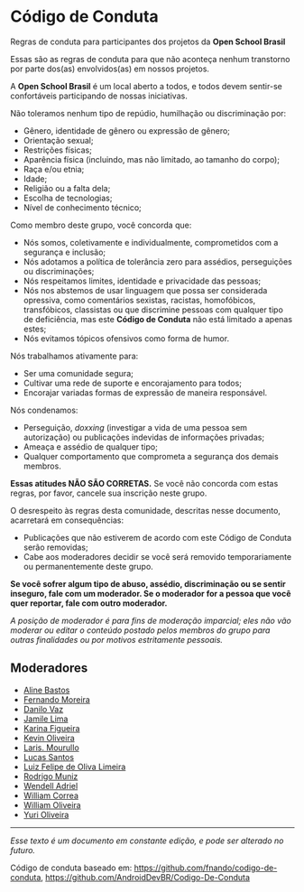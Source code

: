 # Código de Conduta
Regras de conduta para participantes dos projetos da <strong>Open School Brasil</strong>

Essas são as regras de conduta para que não aconteça nenhum transtorno por parte dos(as) envolvidos(as) em nossos projetos.

A <strong>Open School Brasil</strong> é um local aberto a todos, e todos devem sentir-se confortáveis participando de nossas iniciativas.

Não toleramos nenhum tipo de repúdio, humilhação ou discriminação por:

* Gênero, identidade de gênero ou expressão de gênero;
* Orientação sexual;
* Restrições físicas;
* Aparência física (incluindo, mas não limitado, ao tamanho do corpo);
* Raça e/ou etnia;
* Idade;
* Religião ou a falta dela;
* Escolha de tecnologias;
* Nível de conhecimento técnico;

Como membro deste grupo, você concorda que:

* Nós somos, coletivamente e individualmente, comprometidos com a segurança e inclusão;
* Nós adotamos a política de tolerância zero para assédios, perseguições ou discriminações;
* Nós respeitamos limites, identidade e privacidade das pessoas;
* Nós nos abstemos de usar linguagem que possa ser considerada opressiva, como comentários sexistas, racistas, homofóbicos, transfóbicos, classistas ou que discrimine pessoas com qualquer tipo de deficiência, mas este <strong>Código de Conduta</strong> não está limitado a apenas estes;
* Nós evitamos tópicos ofensivos como forma de humor.

Nós trabalhamos ativamente para:

* Ser uma comunidade segura;
* Cultivar uma rede de suporte e encorajamento para todos;
* Encorajar variadas formas de expressão de maneira responsável.

Nós condenamos:

* Perseguição, _doxxing_ (investigar a vida de uma pessoa sem autorização) ou publicações indevidas de informações privadas;
* Ameaça e assédio de qualquer tipo;
* Qualquer comportamento que comprometa a segurança dos demais membros.

**Essas atitudes NÃO SÃO CORRETAS.** Se você não concorda com estas regras, por favor, cancele sua inscrição neste grupo.

O desrespeito às regras desta comunidade, descritas nesse documento, acarretará em consequências:

- Publicações que não estiverem de acordo com este Código de Conduta serão removidas;
- Cabe aos moderadores decidir se você será removido temporariamente ou permanentemente deste grupo.

**Se você sofrer algum tipo de abuso, assédio, discriminação ou se sentir inseguro, fale com um moderador. Se o moderador for a pessoa que você quer reportar, fale com outro moderador.**

*A posição de moderador é para fins de moderação imparcial; eles não vão moderar ou editar o conteúdo postado pelos membros do grupo para outras finalidades ou por motivos estritamente pessoais.*

## Moderadores

* [Aline Bastos](https://github.com/alinebastos)
* [Fernando Moreira](https://github.com/nandomoreirame)
* [Danilo Vaz](https://github.com/danilovaz)
* [Jamile Lima](https://github.com/JamileLima)
* [Karina Figueira](https://github.com/karinafigueira)
* [Kevin Oliveira](https://github.com/kvnol)
* [Laris. Mourullo](https://github.com/larismourullo)
* [Lucas Santos](https://github.com/khaosdoctor)
* [Luiz Felipe de Oliva Limeira](https://github.com/lflimeira)
* [Rodrigo Muniz](https://github.com/muniz95)
* [Wendell Adriel](https://github.com/WendellAdriel)
* [William Correa](https://github.com/wilcorrea)
* [William Oliveira](https://github.com/woliveiras)
* [Yuri Oliveira](https://github.com/yuriploc)

---

*Esse texto é um documento em constante edição, e pode ser alterado no futuro.*

Código de conduta baseado em: https://github.com/fnando/codigo-de-conduta, https://github.com/AndroidDevBR/Codigo-De-Conduta
